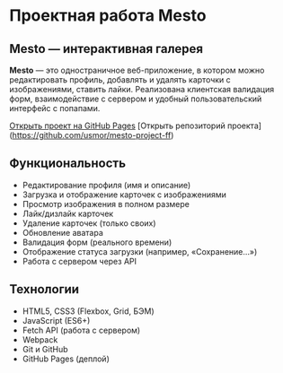 # Проектная работа Mesto

## Mesto — интерактивная галерея

**Mesto** — это одностраничное веб-приложение, в котором можно редактировать профиль, добавлять и удалять карточки с изображениями, ставить лайки. Реализована клиентская валидация форм, взаимодействие с сервером и удобный пользовательский интерфейс с попапами.

[Открыть проект на GitHub Pages](https://usmor.github.io/mesto-project-ff/)
[Открыть репозиторий проекта] (https://github.com/usmor/mesto-project-ff)

## Функциональность

- Редактирование профиля (имя и описание)
- Загрузка и отображение карточек с изображениями
- Просмотр изображения в полном размере
- Лайк/дизлайк карточек
- Удаление карточек (только своих)
- Обновление аватара
- Валидация форм (реального времени)
- Отображение статуса загрузки (например, «Сохранение...»)
- Работа с сервером через API
  

## Технологии

- HTML5, CSS3 (Flexbox, Grid, БЭМ)
- JavaScript (ES6+)
- Fetch API (работа с сервером)
- Webpack
- Git и GitHub
- GitHub Pages (деплой)

